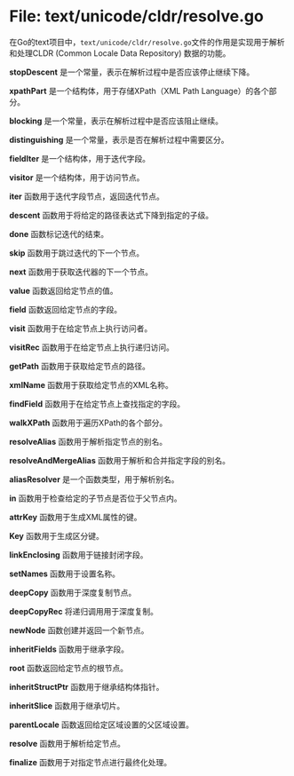 # File: text/unicode/cldr/resolve.go

在Go的text项目中，`text/unicode/cldr/resolve.go`文件的作用是实现用于解析和处理CLDR (Common Locale Data Repository) 数据的功能。

**stopDescent** 是一个常量，表示在解析过程中是否应该停止继续下降。

**xpathPart** 是一个结构体，用于存储XPath（XML Path Language）的各个部分。

**blocking** 是一个常量，表示在解析过程中是否应该阻止继续。

**distinguishing** 是一个常量，表示是否在解析过程中需要区分。

**fieldIter** 是一个结构体，用于迭代字段。

**visitor** 是一个结构体，用于访问节点。

**iter** 函数用于迭代字段节点，返回迭代节点。

**descent** 函数用于将给定的路径表达式下降到指定的子级。

**done** 函数标记迭代的结束。

**skip** 函数用于跳过迭代的下一个节点。

**next** 函数用于获取迭代器的下一个节点。

**value** 函数返回给定节点的值。

**field** 函数返回给定节点的字段。

**visit** 函数用于在给定节点上执行访问者。

**visitRec** 函数用于在给定节点上执行递归访问。

**getPath** 函数用于获取给定节点的路径。

**xmlName** 函数用于获取给定节点的XML名称。

**findField** 函数用于在给定节点上查找指定的字段。

**walkXPath** 函数用于遍历XPath的各个部分。

**resolveAlias** 函数用于解析指定节点的别名。

**resolveAndMergeAlias** 函数用于解析和合并指定字段的别名。

**aliasResolver** 是一个函数类型，用于解析别名。

**in** 函数用于检查给定的子节点是否位于父节点内。

**attrKey** 函数用于生成XML属性的键。

**Key** 函数用于生成区分键。

**linkEnclosing** 函数用于链接封闭字段。

**setNames** 函数用于设置名称。

**deepCopy** 函数用于深度复制节点。

**deepCopyRec** 将递归调用用于深度复制。

**newNode** 函数创建并返回一个新节点。

**inheritFields** 函数用于继承字段。

**root** 函数返回给定节点的根节点。

**inheritStructPtr** 函数用于继承结构体指针。

**inheritSlice** 函数用于继承切片。

**parentLocale** 函数返回给定区域设置的父区域设置。

**resolve** 函数用于解析给定节点。

**finalize** 函数用于对指定节点进行最终化处理。

